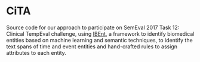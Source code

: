 # CiTA

Source code for our approach to participate on SemEval 2017 Task 12: Clinical TempEval challenge, using [IBEnt](http://github.com/AndreLamurias/IBEnt), a framework to identify biomedical entities based on machine learning and semantic techniques, to identify the text spans of time and event entities and hand-crafted rules to assign attributes to each entity.
